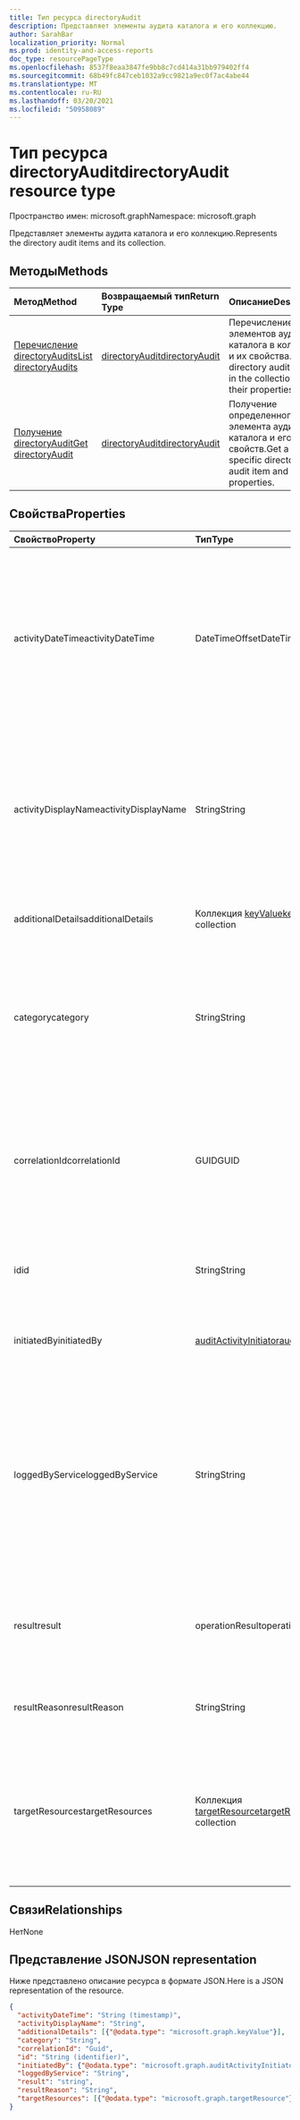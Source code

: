 ```yaml
---
title: Тип ресурса directoryAudit
description: Представляет элементы аудита каталога и его коллекцию.
author: SarahBar
localization_priority: Normal
ms.prod: identity-and-access-reports
doc_type: resourcePageType
ms.openlocfilehash: 8537f8eaa3847fe9bb8c7cd414a31bb979402ff4
ms.sourcegitcommit: 68b49fc847ceb1032a9cc9821a9ec0f7ac4abe44
ms.translationtype: MT
ms.contentlocale: ru-RU
ms.lasthandoff: 03/20/2021
ms.locfileid: "50958089"
---
```

# <a name="directoryaudit-resource-type"></a><span data-ttu-id="fe0b6-103">Тип ресурса directoryAudit</span><span class="sxs-lookup"><span data-stu-id="fe0b6-103">directoryAudit resource type</span></span>

<span data-ttu-id="fe0b6-104">Пространство имен: microsoft.graph</span><span class="sxs-lookup"><span data-stu-id="fe0b6-104">Namespace: microsoft.graph</span></span>

<span data-ttu-id="fe0b6-105">Представляет элементы аудита каталога и его коллекцию.</span><span class="sxs-lookup"><span data-stu-id="fe0b6-105">Represents the directory audit items and its collection.</span></span>

## <a name="methods"></a><span data-ttu-id="fe0b6-106">Методы</span><span class="sxs-lookup"><span data-stu-id="fe0b6-106">Methods</span></span>

| <span data-ttu-id="fe0b6-107">Метод</span><span class="sxs-lookup"><span data-stu-id="fe0b6-107">Method</span></span>           | <span data-ttu-id="fe0b6-108">Возвращаемый тип</span><span class="sxs-lookup"><span data-stu-id="fe0b6-108">Return Type</span></span>    |<span data-ttu-id="fe0b6-109">Описание</span><span class="sxs-lookup"><span data-stu-id="fe0b6-109">Description</span></span>|
|:---------------|:--------|:----------|
|[<span data-ttu-id="fe0b6-110">Перечисление directoryAudits</span><span class="sxs-lookup"><span data-stu-id="fe0b6-110">List directoryAudits</span></span>](../api/directoryaudit-list.md) | [<span data-ttu-id="fe0b6-111">directoryAudit</span><span class="sxs-lookup"><span data-stu-id="fe0b6-111">directoryAudit</span></span>](directoryaudit.md) |<span data-ttu-id="fe0b6-112">Перечисление элементов аудита каталога в коллекции и их свойства.</span><span class="sxs-lookup"><span data-stu-id="fe0b6-112">List the directory audit items in the collection and their properties.</span></span>|
|[<span data-ttu-id="fe0b6-113">Получение directoryAudit</span><span class="sxs-lookup"><span data-stu-id="fe0b6-113">Get directoryAudit</span></span>](../api/directoryaudit-get.md) | [<span data-ttu-id="fe0b6-114">directoryAudit</span><span class="sxs-lookup"><span data-stu-id="fe0b6-114">directoryAudit</span></span>](directoryaudit.md) |<span data-ttu-id="fe0b6-115">Получение определенного элемента аудита каталога и его свойств.</span><span class="sxs-lookup"><span data-stu-id="fe0b6-115">Get a specific directory audit item and its properties.</span></span>|

## <a name="properties"></a><span data-ttu-id="fe0b6-116">Свойства</span><span class="sxs-lookup"><span data-stu-id="fe0b6-116">Properties</span></span>

| <span data-ttu-id="fe0b6-117">Свойство</span><span class="sxs-lookup"><span data-stu-id="fe0b6-117">Property</span></span>            | <span data-ttu-id="fe0b6-118">Тип</span><span class="sxs-lookup"><span data-stu-id="fe0b6-118">Type</span></span>                                                | <span data-ttu-id="fe0b6-119">Описание</span><span class="sxs-lookup"><span data-stu-id="fe0b6-119">Description</span></span>                                                                                                                                                                                                                                                                        |
|:--------------------|:----------------------------------------------------|:-----------------------------------------------------------------------------------------------------------------------------------------------------------------------------------------------------------------------------------------------------------------------------------|
| <span data-ttu-id="fe0b6-120">activityDateTime</span><span class="sxs-lookup"><span data-stu-id="fe0b6-120">activityDateTime</span></span>    | <span data-ttu-id="fe0b6-121">DateTimeOffset</span><span class="sxs-lookup"><span data-stu-id="fe0b6-121">DateTimeOffset</span></span>                                      | <span data-ttu-id="fe0b6-122">Указывает дату и время выполнения действия.</span><span class="sxs-lookup"><span data-stu-id="fe0b6-122">Indicates the date and time the activity was performed.</span></span> <span data-ttu-id="fe0b6-123">Тип Timestamp всегда представлен в формате времени UTC.</span><span class="sxs-lookup"><span data-stu-id="fe0b6-123">The Timestamp type is always in UTC time.</span></span> <span data-ttu-id="fe0b6-124">Например, значение полуночи 1 января 2014 г. в формате UTC: `2014-01-01T00:00:00Z`.</span><span class="sxs-lookup"><span data-stu-id="fe0b6-124">For example, midnight UTC on Jan 1, 2014 is `2014-01-01T00:00:00Z`.</span></span>                                                                                          |
| <span data-ttu-id="fe0b6-125">activityDisplayName</span><span class="sxs-lookup"><span data-stu-id="fe0b6-125">activityDisplayName</span></span> | <span data-ttu-id="fe0b6-126">String</span><span class="sxs-lookup"><span data-stu-id="fe0b6-126">String</span></span>                                              | <span data-ttu-id="fe0b6-127">Указывает имя действия или имя операции (примеры: "Создание пользователя" и "Добавление участника в группу").</span><span class="sxs-lookup"><span data-stu-id="fe0b6-127">Indicates the activity name or the operation name (examples: "Create User" and "Add member to group").</span></span> <span data-ttu-id="fe0b6-128">Полный список см. в [списке действий Azure AD.](/azure/active-directory/active-directory-reporting-activity-audit-logs#azure-ad-audit-activity-list)</span><span class="sxs-lookup"><span data-stu-id="fe0b6-128">For full list, see [Azure AD activity list](/azure/active-directory/active-directory-reporting-activity-audit-logs#azure-ad-audit-activity-list).</span></span> |
| <span data-ttu-id="fe0b6-129">additionalDetails</span><span class="sxs-lookup"><span data-stu-id="fe0b6-129">additionalDetails</span></span>   | <span data-ttu-id="fe0b6-130">Коллекция [keyValue](keyvalue.md)</span><span class="sxs-lookup"><span data-stu-id="fe0b6-130">[keyValue](keyvalue.md) collection</span></span>                  | <span data-ttu-id="fe0b6-131">Указывает дополнительные сведения о действии.</span><span class="sxs-lookup"><span data-stu-id="fe0b6-131">Indicates additional details on the activity.</span></span>                                                                                                                                                                                                                                      |
| <span data-ttu-id="fe0b6-132">category</span><span class="sxs-lookup"><span data-stu-id="fe0b6-132">category</span></span>            | <span data-ttu-id="fe0b6-133">String</span><span class="sxs-lookup"><span data-stu-id="fe0b6-133">String</span></span>                                              | <span data-ttu-id="fe0b6-134">Указывает, для какой категории ресурса предназначено действие.</span><span class="sxs-lookup"><span data-stu-id="fe0b6-134">Indicates which resource category that's targeted by the activity.</span></span> <span data-ttu-id="fe0b6-135">(Пример: управление пользователями, управление группами и т. д.)</span><span class="sxs-lookup"><span data-stu-id="fe0b6-135">(For example: User Management, Group Management etc..)</span></span>                                                                                                                                                          |
| <span data-ttu-id="fe0b6-136">correlationId</span><span class="sxs-lookup"><span data-stu-id="fe0b6-136">correlationId</span></span>       | <span data-ttu-id="fe0b6-137">GUID</span><span class="sxs-lookup"><span data-stu-id="fe0b6-137">GUID</span></span>                                                | <span data-ttu-id="fe0b6-138">Указывает уникальный идентификатор, помогающий соотносить действия, происходящие в различных службах.</span><span class="sxs-lookup"><span data-stu-id="fe0b6-138">Indicates a unique ID that helps correlate activities that span across various services.</span></span> <span data-ttu-id="fe0b6-139">Можно использовать для отслеживания журналов в службах.</span><span class="sxs-lookup"><span data-stu-id="fe0b6-139">Can be used to trace logs across services.</span></span>                                                                                                                                                |
| <span data-ttu-id="fe0b6-140">id</span><span class="sxs-lookup"><span data-stu-id="fe0b6-140">id</span></span>                  | <span data-ttu-id="fe0b6-141">String</span><span class="sxs-lookup"><span data-stu-id="fe0b6-141">String</span></span>                                              | <span data-ttu-id="fe0b6-142">Указывает уникальный идентификатор для действия.</span><span class="sxs-lookup"><span data-stu-id="fe0b6-142">Indicates the unique ID for the activity.</span></span> <span data-ttu-id="fe0b6-143">Это идентификатор GUID.</span><span class="sxs-lookup"><span data-stu-id="fe0b6-143">This is a GUID.</span></span>                                                                                                                                                                                                                          |
| <span data-ttu-id="fe0b6-144">initiatedBy</span><span class="sxs-lookup"><span data-stu-id="fe0b6-144">initiatedBy</span></span>         | [<span data-ttu-id="fe0b6-145">auditActivityInitiator</span><span class="sxs-lookup"><span data-stu-id="fe0b6-145">auditActivityInitiator</span></span>](auditactivityinitiator.md) | <span data-ttu-id="fe0b6-146">Указывает сведения о пользователе или приложении, запустившем действие.</span><span class="sxs-lookup"><span data-stu-id="fe0b6-146">Indicates information about the user or app initiated the activity.</span></span>                                                                                                                                                                                                                |
| <span data-ttu-id="fe0b6-147">loggedByService</span><span class="sxs-lookup"><span data-stu-id="fe0b6-147">loggedByService</span></span>     | <span data-ttu-id="fe0b6-148">String</span><span class="sxs-lookup"><span data-stu-id="fe0b6-148">String</span></span>                                              | <span data-ttu-id="fe0b6-149">Указывает сведения о том, какая служба инициировала действие (например: `Self-service Password Management` , , , , , , `Core Directory` `B2C` `Invited Users` `Microsoft Identity Manager` `Privileged Identity Management` .</span><span class="sxs-lookup"><span data-stu-id="fe0b6-149">Indicates information on which service initiated the activity (For example: `Self-service Password Management`, `Core Directory`, `B2C`, `Invited Users`, `Microsoft Identity Manager`, `Privileged Identity Management`.</span></span>                                                                      |
| <span data-ttu-id="fe0b6-150">result</span><span class="sxs-lookup"><span data-stu-id="fe0b6-150">result</span></span>              | <span data-ttu-id="fe0b6-151">operationResult</span><span class="sxs-lookup"><span data-stu-id="fe0b6-151">operationResult</span></span>                                              | <span data-ttu-id="fe0b6-152">Указывает результат действия.</span><span class="sxs-lookup"><span data-stu-id="fe0b6-152">Indicates the result of the activity.</span></span> <span data-ttu-id="fe0b6-153">Возможные значения: `success`, `failure`, `timeout`, `unknownFutureValue`.</span><span class="sxs-lookup"><span data-stu-id="fe0b6-153">Possible values are: `success`, `failure`, `timeout`, `unknownFutureValue`.</span></span>                                                                                                                                                                   |
| <span data-ttu-id="fe0b6-154">resultReason</span><span class="sxs-lookup"><span data-stu-id="fe0b6-154">resultReason</span></span>        | <span data-ttu-id="fe0b6-155">String</span><span class="sxs-lookup"><span data-stu-id="fe0b6-155">String</span></span>                                              | <span data-ttu-id="fe0b6-156">Указывает причину сбоя, если **результат** `failure` или `timeout` .</span><span class="sxs-lookup"><span data-stu-id="fe0b6-156">Indicates the reason for failure if the **result** is `failure` or `timeout`.</span></span>                                                                                                                                                                                                                                 |
| <span data-ttu-id="fe0b6-157">targetResources</span><span class="sxs-lookup"><span data-stu-id="fe0b6-157">targetResources</span></span>     | <span data-ttu-id="fe0b6-158">Коллекция [targetResource](targetresource.md)</span><span class="sxs-lookup"><span data-stu-id="fe0b6-158">[targetResource](targetresource.md) collection</span></span>      | <span data-ttu-id="fe0b6-159">Указывает, какой ресурс был изменен в результате действия.</span><span class="sxs-lookup"><span data-stu-id="fe0b6-159">Indicates information on which resource was changed due to the activity.</span></span> <span data-ttu-id="fe0b6-160">Тип целевого ресурса может быть `User` , , , , , или `Device` `Directory` `App` `Role` `Group` `Policy` `Other` .</span><span class="sxs-lookup"><span data-stu-id="fe0b6-160">Target Resource Type can be `User`, `Device`, `Directory`, `App`, `Role`, `Group`, `Policy` or `Other`.</span></span>                                                                                                                   |

## <a name="relationships"></a><span data-ttu-id="fe0b6-161">Связи</span><span class="sxs-lookup"><span data-stu-id="fe0b6-161">Relationships</span></span>

<span data-ttu-id="fe0b6-162">Нет</span><span class="sxs-lookup"><span data-stu-id="fe0b6-162">None</span></span>

## <a name="json-representation"></a><span data-ttu-id="fe0b6-163">Представление JSON</span><span class="sxs-lookup"><span data-stu-id="fe0b6-163">JSON representation</span></span>

<span data-ttu-id="fe0b6-164">Ниже представлено описание ресурса в формате JSON.</span><span class="sxs-lookup"><span data-stu-id="fe0b6-164">Here is a JSON representation of the resource.</span></span>

<!-- {
  "blockType": "resource",
  "optionalProperties": [

  ],
  "@odata.type": "microsoft.graph.directoryAudit"
}-->

```json
{
  "activityDateTime": "String (timestamp)",
  "activityDisplayName": "String",
  "additionalDetails": [{"@odata.type": "microsoft.graph.keyValue"}],
  "category": "String",
  "correlationId": "Guid",
  "id": "String (identifier)",
  "initiatedBy": {"@odata.type": "microsoft.graph.auditActivityInitiator"},
  "loggedByService": "String",
  "result": "string",
  "resultReason": "String",
  "targetResources": [{"@odata.type": "microsoft.graph.targetResource"}]
}
```

<!-- uuid: 8fcb5dbc-d5aa-4681-8e31-b001d5168d79
2015-10-25 14:57:30 UTC -->
<!-- {
  "type": "#page.annotation",
  "description": "directoryAudit resource",
  "keywords": "",
  "section": "documentation",
  "tocPath": ""
}-->
